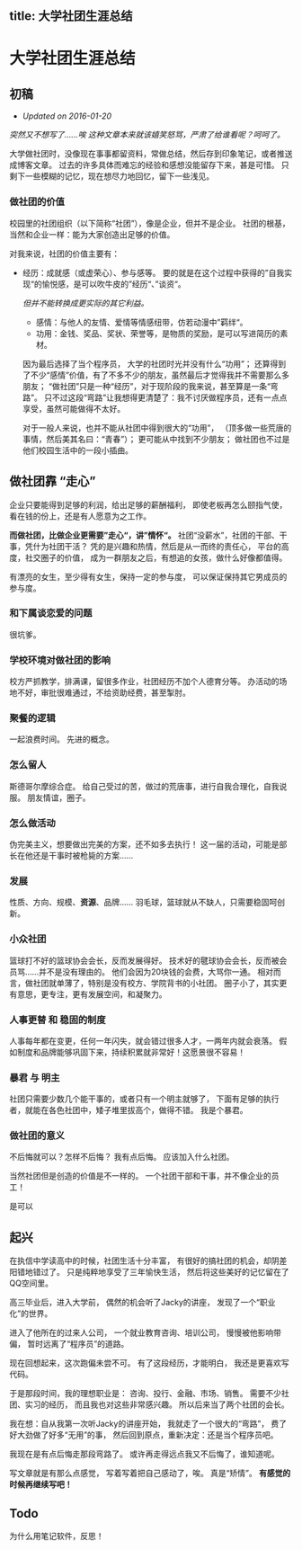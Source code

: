 title: 大学社团生涯总结
---

# 大学社团生涯总结

## 初稿

-   *Updated on 2016-01-20*

*突然又不想写了……唉*
*这种文章本来就该嬉笑怒骂，严肃了给谁看呢？呵呵了。*

大学做社团时，没像现在事事都留资料，常做总结，然后存到印象笔记，或者推送成博客文章。
过去的许多具体而难忘的经验和感想没能留存下来，甚是可惜。
只剩下一些模糊的记忆，现在想尽力地回忆，留下一些浅见。

### 做社团的价值

校园里的社团组织（以下简称“社团”），像是企业，但并不是企业。
社团的根基，当然和企业一样：能为大家创造出足够的价值。

对我来说，社团的价值主要有：

-   经历：成就感（或虚荣心）、参与感等。
    要的就是在这个过程中获得的”自我实现“的愉悦感，是可以吹牛皮的”经历“、”谈资“。

    *但并不能转换成更实际的其它利益。*

    -   感情：与他人的友情、爱情等情感纽带，仿若动漫中”羁绊“。
    -   功用：金钱、奖品、奖状、荣誉等，是物质的奖励，是可以写进简历的素材。

    因为最后选择了当个程序员， 大学的社团时光并没有什么“功用”；
    还算得到了不少“感情”价值，有了不多不少的朋友，虽然最后才觉得我并不需要那么多朋友；
    “做社团”只是一种“经历”，对于现阶段的我来说，甚至算是一条“弯路”。
    只不过这段“弯路”让我想得更清楚了：我不讨厌做程序员，还有一点点享受，虽然可能做得不太好。

    对于一般人来说，也并不能从社团中得到很大的“功用”，
    （顶多做一些荒唐的事情，然后美其名曰：“青春”）；
    更可能从中找到不少朋友；
    做社团也不过是他们校园生活中的一段小插曲。

## 做社团靠 “走心”

企业只要能得到足够的利润，给出足够的薪酬福利，
即使老板再怎么颐指气使，看在钱的份上，还是有人愿意为之工作。

**而做社团，比做企业更需要”走心“，讲”情怀“。**
社团“没薪水”，社团的干部、干事，凭什为社团干活？
凭的是兴趣和热情，然后是从一而终的责任心，
平台的高度，社交圈子的价值，
成为一群朋友之后，有想追的女孩，做什么好像都值得。

有漂亮的女生，至少得有女生，保持一定的参与度，
可以保证保持其它男成员的参与度。

### 和下属谈恋爱的问题

很坑爹。

### 学校环境对做社团的影响

校方严抓教学，排满课，留很多作业，社团经历不加个人德育分等。
办活动的场地不好，审批很难通过，不给资助经费，甚至掣肘。

### 聚餐的逻辑

一起浪费时间。
先进的概念。

### 怎么留人

斯德哥尔摩综合症。
给自己受过的苦，做过的荒唐事，进行自我合理化，自我说服。
朋友情谊，圈子。

### 怎么做活动

伪完美主义，想要做出完美的方案，还不如多去执行！
这一届的活动，可能是部长在他还是干事时被枪毙的方案……

### 发展

性质、方向、规模、**资源**、品牌……
羽毛球，篮球就从不缺人，只需要稳固呵创新。

### 小众社团

篮球打不好的篮球协会会长，反而发展得好。
技术好的毽球协会会长，反而被会员骂……并不是没有理由的。
他们会因为20块钱的会费，大骂你一通。
相对而言，做社团就单薄了，特别是没有校方、学院背书的小社团。
圈子小了，其实更有意思，更专注，更有发展空间，和凝聚力。

### 人事更替 和 稳固的制度

人事每年都在变更，任何一年闪失，就会错过很多人才，一两年内就会衰落。
假如制度和品牌能够巩固下来，持续积累就非常好！这愿景很不容易！

### 暴君 与 明主

社团只需要少数几个能干事的，或者只有一个明主就够了，
下面有足够的执行者，就能在各色社团中，矮子堆里拔高个，做得不错。
我是个暴君。

### 做社团的意义

不后悔就可以？怎样不后悔？
我有点后悔。
应该加入什么社团。

当然社团但是创造的价值是不一样的。
一个社团干部和干事，并不像企业的员工！

是可以

## 起兴

在执信中学读高中的时候，社团生活十分丰富，
有很好的搞社团的机会，却阴差阳错地错过了。
只是纯粹地享受了三年愉快生活，
然后将这些美好的记忆留在了QQ空间里。

高三毕业后，进入大学前，
偶然的机会听了Jacky的讲座，
发现了一个“职业化”的世界。

进入了他所在的过来人公司，
一个就业教育咨询、培训公司，
慢慢被他影响带偏，
暂时远离了“程序员”的道路。

现在回想起来，这次跑偏未尝不可。
有了这段经历，才能明白，
我还是更喜欢写代码。

于是那段时间，我的理想职业是：
咨询、投行、金融、市场、销售。
需要不少社团、实习的经历，
而且我也对这些非常感兴趣。
所以后来当了两个社团的会长。

我在想：自从我第一次听Jacky的讲座开始，
我就走了一个很大的“弯路”，
费了好大劲做了好多“无用”的事，
然后回到原点，重新决定：还是当个程序员吧。

我现在是有点后悔走那段弯路了。
或许再走得远点我又不后悔了，谁知道呢。

写文章就是有那么点感觉，
写着写着把自己感动了，唉。
真是“矫情”。
**有感觉的时候再继续写吧！**

## Todo

为什么用笔记软件，反思！

